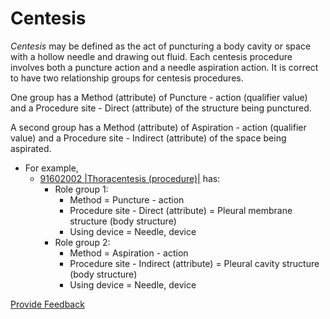 # Centesis

_Centesis_ may be defined as the act of puncturing a body cavity or space with a hollow needle and drawing out fluid. Each centesis procedure involves both a puncture action and a needle aspiration action. It is correct to have two relationship groups for centesis procedures.

One group has a Method (attribute) of Puncture - action (qualifier value) and a Procedure site - Direct (attribute) of the structure being punctured.

A second group has a Method (attribute) of Aspiration - action (qualifier value) and a Procedure site - Indirect (attribute) of the space being aspirated.

* For example,
  * [91602002 |Thoracentesis (procedure)|](http://snomed.info/id/91602002) has:
    * Role group 1:
      * Method = Puncture - action
      * Procedure site - Direct (attribute) = Pleural membrane structure (body structure)
      * Using device = Needle, device
    * Role group 2:
      * Method = Aspiration - action
      * Procedure site - Indirect (attribute) = Pleural cavity structure (body structure)
      * Using device = Needle, device






<a href="https://docs.google.com/forms/d/e/1FAIpQLScTmbZIf0UEQwYDkY27EEWBkaiYkHSbR0_9DmFrMLXoQLyL7Q/viewform?usp=pp_url&entry.1767247133=SCT+Editorial+Guide&entry.670899847=Centesis" class="button primary">Provide Feedback</a>
